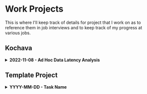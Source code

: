 # Work Projects

This is where I'll keep track of details for project that I work on as to reference
them in job interviews and to keep track of my progress at various jobs.

## Kochava

<details>
<summary><b>2022-11-08 - Ad Hoc Data Latency Analysis</b></summary>
<b>Summary</b>
<br>
Invoicing is currently beginning 5 days into the month in order to capture data
that is processed late. This happens due to devices being disconnected from the
internet when an event or install happens. We process the correct time for the 
event or install, only it comes in much later when they've connected back to the
internet. The question is whether it will impact invoicing to start this process
on the 3rd day of the month rather than the 5th. Are there enough transactions being
processed late to cause changes in the invoices themselves when processed at 3 days
vs 5 days into the next month.

<b>Tools Used</b>
- Redshift SQL
- Tableau

<b>Conclusion</b>
<br>
We found that....
</details>

## Template Project

<details>
<summary><b>YYYY-MM-DD - Task Name</b></summary>
<b>Summary</b>
<br>
This is a summary of the project or task.

<b>Tools Used</b>
- List of Tools

<b>Conclusion</b>
<br>
We found that....
</details>